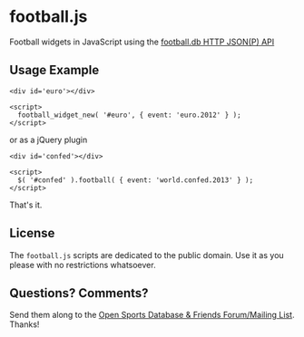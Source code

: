# football.js

Football widgets in JavaScript using the [football.db HTTP JSON(P) API](http://footballdb.herokuapp.com/api)

## Usage Example

    <div id='euro'></div>
        
    <script>
      football_widget_new( '#euro', { event: 'euro.2012' } );
    </script>

or as a jQuery plugin

    <div id='confed'></div>
    
    <script>
      $( '#confed' ).football( { event: 'world.confed.2013' } );
    </script>

That's it.

## License

The `football.js` scripts are dedicated to the public domain.
Use it as you please with no restrictions whatsoever.

## Questions? Comments?

Send them along to the [Open Sports Database & Friends Forum/Mailing List](http://groups.google.com/group/opensport).
Thanks!
